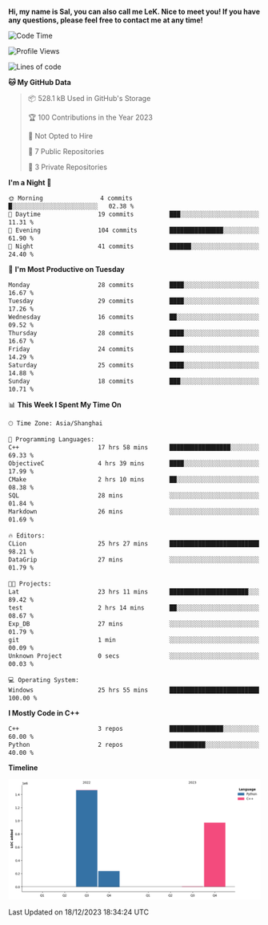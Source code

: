 **Hi, my name is Sal, you can also call me LeK. Nice to meet you! If you have any questions, please feel free to contact me at any time!**

<!--START_SECTION:waka-->
![Code Time](http://img.shields.io/badge/Code%20Time-106%20hrs%2050%20mins-blue)

![Profile Views](http://img.shields.io/badge/Profile%20Views-15-blue)

![Lines of code](https://img.shields.io/badge/From%20Hello%20World%20I%27ve%20Written-2.7%20million%20lines%20of%20code-blue)

**🐱 My GitHub Data** 

> 📦 528.1 kB Used in GitHub's Storage 
 > 
> 🏆 100 Contributions in the Year 2023
 > 
> 🚫 Not Opted to Hire
 > 
> 📜 7 Public Repositories 
 > 
> 🔑 3 Private Repositories 
 > 
**I'm a Night 🦉** 

```text
🌞 Morning                4 commits           █░░░░░░░░░░░░░░░░░░░░░░░░   02.38 % 
🌆 Daytime                19 commits          ███░░░░░░░░░░░░░░░░░░░░░░   11.31 % 
🌃 Evening                104 commits         ███████████████░░░░░░░░░░   61.90 % 
🌙 Night                  41 commits          ██████░░░░░░░░░░░░░░░░░░░   24.40 % 
```
📅 **I'm Most Productive on Tuesday** 

```text
Monday                   28 commits          ████░░░░░░░░░░░░░░░░░░░░░   16.67 % 
Tuesday                  29 commits          ████░░░░░░░░░░░░░░░░░░░░░   17.26 % 
Wednesday                16 commits          ██░░░░░░░░░░░░░░░░░░░░░░░   09.52 % 
Thursday                 28 commits          ████░░░░░░░░░░░░░░░░░░░░░   16.67 % 
Friday                   24 commits          ████░░░░░░░░░░░░░░░░░░░░░   14.29 % 
Saturday                 25 commits          ████░░░░░░░░░░░░░░░░░░░░░   14.88 % 
Sunday                   18 commits          ███░░░░░░░░░░░░░░░░░░░░░░   10.71 % 
```


📊 **This Week I Spent My Time On** 

```text
🕑︎ Time Zone: Asia/Shanghai

💬 Programming Languages: 
C++                      17 hrs 58 mins      █████████████████░░░░░░░░   69.33 % 
ObjectiveC               4 hrs 39 mins       ████░░░░░░░░░░░░░░░░░░░░░   17.99 % 
CMake                    2 hrs 10 mins       ██░░░░░░░░░░░░░░░░░░░░░░░   08.38 % 
SQL                      28 mins             ░░░░░░░░░░░░░░░░░░░░░░░░░   01.84 % 
Markdown                 26 mins             ░░░░░░░░░░░░░░░░░░░░░░░░░   01.69 % 

🔥 Editors: 
CLion                    25 hrs 27 mins      █████████████████████████   98.21 % 
DataGrip                 27 mins             ░░░░░░░░░░░░░░░░░░░░░░░░░   01.79 % 

🐱‍💻 Projects: 
Lat                      23 hrs 11 mins      ██████████████████████░░░   89.42 % 
test                     2 hrs 14 mins       ██░░░░░░░░░░░░░░░░░░░░░░░   08.67 % 
Exp_DB                   27 mins             ░░░░░░░░░░░░░░░░░░░░░░░░░   01.79 % 
git                      1 min               ░░░░░░░░░░░░░░░░░░░░░░░░░   00.09 % 
Unknown Project          0 secs              ░░░░░░░░░░░░░░░░░░░░░░░░░   00.03 % 

💻 Operating System: 
Windows                  25 hrs 55 mins      █████████████████████████   100.00 % 
```

**I Mostly Code in C++** 

```text
C++                      3 repos             ███████████████░░░░░░░░░░   60.00 % 
Python                   2 repos             ██████████░░░░░░░░░░░░░░░   40.00 % 
```



**Timeline**

![Lines of Code chart](https://raw.githubusercontent.com/LeKZzzz/LeKZzzz/master/assets/bar_graph.png)


 Last Updated on 18/12/2023 18:34:24 UTC
<!--END_SECTION:waka-->
